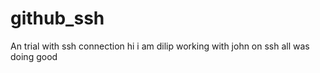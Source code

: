 # github_ssh
An trial with ssh connection
hi i am dilip working with john on ssh
all was doing good
